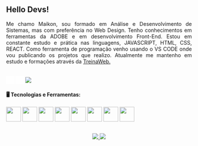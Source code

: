
<img align="right" width="250px" style="margin-top:-20px">



## Hello Devs!
<p align="justify"> Me chamo Maikon, sou formado em Análise e Desenvolvimento de Sistemas, mas com preferência no Web Design. Tenho conhecimentos em ferramentas da ADOBE e em desenvolvimento Front-End. Estou em constante estudo e prática nas linguagens, JAVASCRIPT, HTML, CSS, REACT. Como ferramenta de programação venho usando o VS CODE onde vou publicando os projetos que realizo. Atualmente me mantenho em estudo e formações através da <a href="https://www.treinaweb.com.br/">TreinaWeb.<a> </P>

<br>
<div>
<a href="https://instagram.com/angel_iyzz" target="_blank"><img align="center" width="22px" src="https://github.com/Aakarsh-B/trying-repos/blob/master/insta.svg" target="_blank"></a>
<a href="[https://www.linkedin.com/in/seu-usuário-linkedln-aqui](https://www.linkedin.com/in/maikon-fernando-457b98181/)" target="_blank"><img align="center" width="22px" src="https://github.com/Aakarsh-B/trying-repos/blob/master/linkedin.svg" target="_blank"></a>   
<a href = "mailto:mcharles784@gmail.com"><img align="center" src="https://img.shields.io/badge/Gmail-D14836?style=for-the-badge&logo=gmail&logoColor=white" target="_blank"></a>
</div>


#### 🖥️ Tecnologias e Ferramentas: 
<img src="https://cdn.jsdelivr.net/gh/devicons/devicon/icons/html5/html5-original.svg" width="40" height="40" /> <img
 src="https://cdn.jsdelivr.net/gh/devicons/devicon/icons/css3/css3-original.svg" width="40" height="40" />  <img                                        src="https://cdn.jsdelivr.net/gh/devicons/devicon/icons/javascript/javascript-original.svg" width="40" height="40" /> <img 
 src="https://cdn.jsdelivr.net/gh/devicons/devicon/icons/react/react-original.svg" width="40" height="40" /> <img  src="https://cdn.jsdelivr.net/gh/devicons/devicon/icons/visualstudio/visualstudio-plain.svg" width="40" height="40" /> <img  src="https://cdn.jsdelivr.net/gh/devicons/devicon/icons/github/github-original.svg" width="40" height="40" />  <img  src="https://cdn.jsdelivr.net/gh/devicons/devicon/icons/gitlab/gitlab-original.svg" width="40" height="40" />  <img  src="https://cdn.jsdelivr.net/gh/devicons/devicon/icons/behance/behance-original.svg" width="40" height="40" /> <br>
    
  ##
<p align="center">
<a href="https://github.com/m4ik-crtl">
  <img height="150em" src="https://github-readme-stats-eight-theta.vercel.app/api?username=m4ik-crtl&show_icons=true&theme=dark&include_all_commits=true&count_private=true"/>
  <img height="150em" src="https://github-readme-stats-eight-theta.vercel.app/api/top-langs/?username=m4ik-crtl&layout=compact&langs_count=8&theme=dark"/>
</a>
</p>

